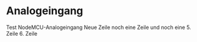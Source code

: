 # Analogeingang
Test NodeMCU-Analogeingang
Neue Zeile
noch eine Zeile
und  noch eine
5. Zeile
6. Zeile
